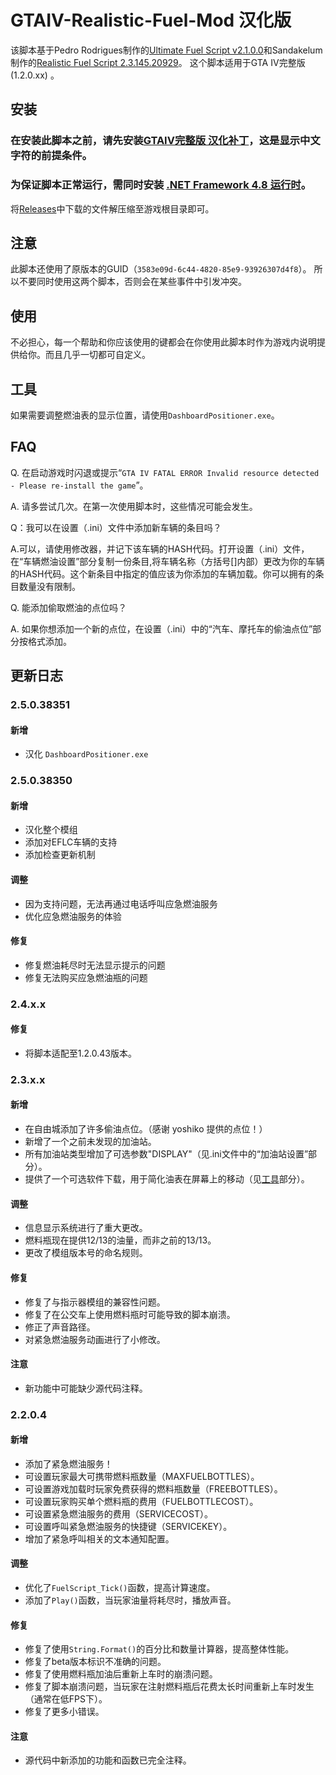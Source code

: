 
# GTAIV-Realistic-Fuel-Mod 汉化版

该脚本基于Pedro Rodrigues制作的[Ultimate Fuel Script v2.1.0.0](https://www.gtainside.com/en/gta4/mods/47700-ultimate-fuel-script-v2)和Sandakelum制作的[Realistic Fuel Script 2.3.145.20929](https://www.gtagaming.com/realistic-fuel-mod-2-2-0-5-f22621.html)。
这个脚本适用于GTA IV完整版 (1.2.0.xx) 。

## 安装

### 在安装此脚本之前，请先安装[GTAIV完整版 汉化补丁](https://b9348.pages.dev)，这是显示中文字符的前提条件。

### 为保证脚本正常运行，需同时安装 [.NET Framework 4.8 运行时](https://dotnet.microsoft.com/download/dotnet-framework/thank-you/net48-web-installer)。

将[Releases](https://github.com/will258012/GTA-IV-Realistic-Fuel-Mod_CHS/releases)中下载的文件解压缩至游戏根目录即可。

## 注意

此脚本还使用了原版本的GUID（`3583e09d-6c44-4820-85e9-93926307d4f8`）。
所以不要同时使用这两个脚本，否则会在某些事件中引发冲突。

## 使用

不必担心，每一个帮助和你应该使用的键都会在你使用此脚本时作为游戏内说明提供给你。而且几乎一切都可自定义。

## 工具

如果需要调整燃油表的显示位置，请使用`DashboardPositioner.exe`。

## FAQ

Q. 在启动游戏时闪退或提示“`GTA IV FATAL ERROR Invalid resource detected - Please re-install the game`”。

A. 请多尝试几次。在第一次使用脚本时，这些情况可能会发生。

Q：我可以在设置（.ini）文件中添加新车辆的条目吗？

A.可以，请使用修改器，并记下该车辆的HASH代码。打开设置（.ini）文件，在“车辆燃油设置”部分复制一份条目,将车辆名称（方括号[]内部）更改为你的车辆的HASH代码。这个新条目中指定的值应该为你添加的车辆加载。你可以拥有的条目数量没有限制。

Q. 能添加偷取燃油的点位吗？

A. 如果你想添加一个新的点位，在设置（.ini）中的“汽车、摩托车的偷油点位”部分按格式添加。

## 更新日志

### 2.5.0.38351

#### 新增

- 汉化 `DashboardPositioner.exe`

### 2.5.0.38350

#### 新增

- 汉化整个模组
- 添加对EFLC车辆的支持
- 添加检查更新机制


#### 调整

- 因为支持问题，无法再通过电话呼叫应急燃油服务
- 优化应急燃油服务的体验

#### 修复

- 修复燃油耗尽时无法显示提示的问题
- 修复无法购买应急燃油瓶的问题

### 2.4.x.x

#### 修复
- 将脚本适配至1.2.0.43版本。

### 2.3.x.x

#### 新增
- 在自由城添加了许多偷油点位。（感谢 yoshiko 提供的点位！）
- 新增了一个之前未发现的加油站。
- 所有加油站类型增加了可选参数"DISPLAY"（见.ini文件中的“加油站设置”部分）。
- 提供了一个可选软件下载，用于简化油表在屏幕上的移动（见[工具](#工具)部分）。

#### 调整
- 信息显示系统进行了重大更改。
- 燃料瓶现在提供12/13的油量，而非之前的13/13。
- 更改了模组版本号的命名规则。

#### 修复
- 修复了与指示器模组的兼容性问题。
- 修复了在公交车上使用燃料瓶时可能导致的脚本崩溃。
- 修正了声音路径。
- 对紧急燃油服务动画进行了小修改。

#### 注意
- 新功能中可能缺少源代码注释。

### 2.2.0.4

#### 新增
- 添加了紧急燃油服务！
- 可设置玩家最大可携带燃料瓶数量（MAXFUELBOTTLES）。
- 可设置游戏加载时玩家免费获得的燃料瓶数量（FREEBOTTLES）。
- 可设置玩家购买单个燃料瓶的费用（FUELBOTTLECOST）。
- 可设置紧急燃油服务的费用（SERVICECOST）。
- 可设置呼叫紧急燃油服务的快捷键（SERVICEKEY）。
- 增加了紧急呼叫相关的文本通知配置。

#### 调整
- 优化了`FuelScript_Tick()`函数，提高计算速度。
- 添加了`Play()`函数，当玩家油量将耗尽时，播放声音。

#### 修复
- 修复了使用`String.Format()`的百分比和数量计算器，提高整体性能。
- 修复了beta版本标识不准确的问题。
- 修复了使用燃料瓶加油后重新上车时的崩溃问题。
- 修复了脚本崩溃问题，当玩家在注射燃料瓶后花费太长时间重新上车时发生（通常在低FPS下）。
- 修复了更多小错误。

#### 注意
- 源代码中新添加的功能和函数已完全注释。
